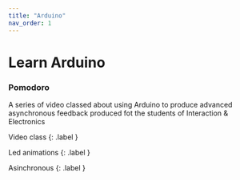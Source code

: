 ```yaml
---
title: "Arduino"
nav_order: 1
---
```


# Learn Arduino

### Pomodoro
A series of video classed about using Arduino to produce advanced asynchronous feedback produced fot the students of Interaction & Electronics

Video class
{: .label }

Led animations
{: .label }

Asinchronous
{: .label }
